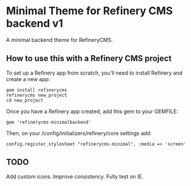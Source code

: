 # Minimal Theme for Refinery CMS backend v1

A minimal backend theme for RefineryCMS.

## How to use this with a Refinery CMS project

To set up a Refinery app from scratch, you'll need to install Refinery and create a new app:

    gem install refinerycms
    refinerycms new_project
    cd new_project

Once you have a Refinery app created, add this gem to your GEMFILE:

    gem 'refinerycms-minimalbackend'

Then, on your /config/initializers/refinery/core settings add:

    config.register_stylesheet "refinerycms-minimal", :media => 'screen'

## TODO

Add custom icons.
Improve consistency.
Fully test on IE.